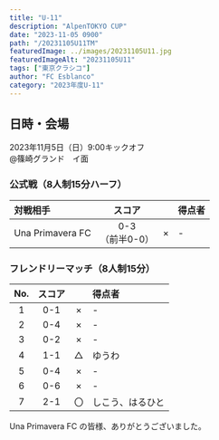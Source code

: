 ```yaml
---
title: "U-11"
description: "AlpenTOKYO CUP"
date: "2023-11-05 0900"
path: "/20231105U11TM"
featuredImage: ../images/20231105U11.jpg
featuredImageAlt: "20231105U11"
tags: ["東京クラシコ"]
author: "FC Esblanco"
category: "2023年度U-11"
---
```


## 日時・会場

2023年11月5日（日）9:00キックオフ<br>
@篠崎グランド　イ面


### 公式戦（8人制15分ハーフ）　

| 対戦相手| スコア |   | 得点者  |
|:----|:------:|:-:|:--------|
| Una Primavera FC | 0-3<br>（前半0-0） | × |-|


### フレンドリーマッチ（8人制15分）　

| No.| スコア |   | 得点者  |
|:--:|:------:|:-:|:--------|
| 1  | 0-1 | × |-|
| 2  | 0-4 | × |-|
| 3  | 0-2 | × |-|
| 4  | 1-1 | △ |ゆうわ|
| 5  | 0-4 | × |-|
| 6  | 0-6 | × |-|
| 7  | 2-1 | 〇 |しこう、はるひと|


Una Primavera FC の皆様、ありがとうございました。